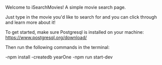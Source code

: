 Welcome to iSearchMovies! A simple movie search page.

Just type in the movie you'd like to search for and you can click through and learn more about it!

To get started, make sure Postgresql is installed on your machine: https://www.postgresql.org/download/

Then run the following commands in the terminal:

-npm install
-createdb yearOne
-npm run start-dev
